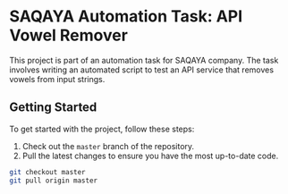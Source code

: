 # SAQAYA Automation Task: API Vowel Remover

This project is part of an automation task for SAQAYA company. The task involves writing an automated script to test an API service that removes vowels from input strings.

## Getting Started

To get started with the project, follow these steps:

1. Check out the `master` branch of the repository.
2. Pull the latest changes to ensure you have the most up-to-date code.

```bash
git checkout master
git pull origin master
